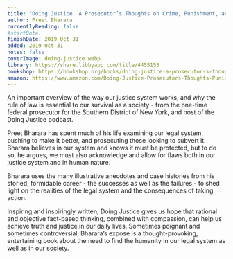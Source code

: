 ```yaml
---
title: "Doing Justice. A Prosecutor’s Thoughts on Crime, Punishment, and the Rule of Law"
author: Preet Bharara
currentlyReading: false
#startDate:
finishDate: 2019 Oct 31
added: 2019 Oct 31
notes: false
coverImage: doing-justice.webp
library: https://share.libbyapp.com/title/4455153
bookshop: https://bookshop.org/books/doing-justice-a-prosecutor-s-thoughts-on-crime-punishment-and-the-rule-of-law/9780525562931
amazon: https://www.amazon.com/Doing-Justice-Prosecutors-Thoughts-Punishment/dp/0525521127
---
```


An important overview of the way our justice system works, and why the rule of law is essential to our survival as a society - from the one-time federal prosecutor for the Southern District of New York, and host of the Doing Justice podcast.

Preet Bharara has spent much of his life examining our legal system, pushing to make it better, and prosecuting those looking to subvert it. Bharara believes in our system and knows it must be protected, but to do so, he argues, we must also acknowledge and allow for flaws both in our justice system and in human nature.

Bharara uses the many illustrative anecdotes and case histories from his storied, formidable career - the successes as well as the failures - to shed light on the realities of the legal system and the consequences of taking action.

Inspiring and inspiringly written, Doing Justice gives us hope that rational and objective fact-based thinking, combined with compassion, can help us achieve truth and justice in our daily lives. Sometimes poignant and sometimes controversial, Bharara’s expose is a thought-provoking, entertaining book about the need to find the humanity in our legal system as well as in our society.  
